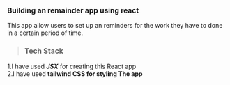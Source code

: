 ### Building an remainder app using react

This app allow users to set up an reminders for the work they have to done in a certain period of time.

>### Tech Stack
1.I have used <em>**JSX**</em> for creating this React app<br/>
2.I have used **tailwind CSS for styling The app**</n>


